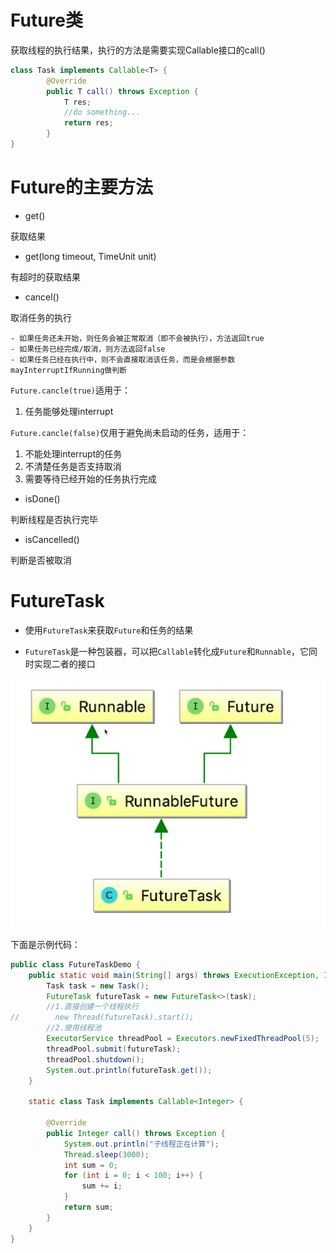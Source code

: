 # Future类

获取线程的执行结果，执行的方法是需要实现Callable接口的call()

```java
class Task implements Callable<T> {
        @Override
        public T call() throws Exception {
            T res;
            //do something...
            return res;
        }
}
```

# Future的主要方法

- get()

获取结果

- get(long timeout, TimeUnit unit)

有超时的获取结果

- cancel()

取消任务的执行

    - 如果任务还未开始，则任务会被正常取消（即不会被执行），方法返回true
    - 如果任务已经完成/取消，则方法返回false
    - 如果任务已经在执行中，则不会直接取消该任务，而是会根据参数mayInterruptIfRunning做判断

`Future.cancle(true)`适用于：
1. 任务能够处理interrupt

`Future.cancle(false)`仅用于避免尚未启动的任务，适用于：
1. 不能处理interrupt的任务
2. 不清楚任务是否支持取消
3. 需要等待已经开始的任务执行完成

- isDone()

判断线程是否执行完毕

- isCancelled()

判断是否被取消

# FutureTask

- 使用`FutureTask`来获取`Future`和任务的结果

- `FutureTask`是一种包装器，可以把`Callable`转化成`Future`和`Runnable`，它同时实现二者的接口

![FutureTask类图](img/FutureTask类图.png)

下面是示例代码：

```java
public class FutureTaskDemo {
    public static void main(String[] args) throws ExecutionException, InterruptedException {
        Task task = new Task();
        FutureTask futureTask = new FutureTask<>(task);
        //1.直接创建一个线程执行
//        new Thread(futureTask).start();
        //2.使用线程池
        ExecutorService threadPool = Executors.newFixedThreadPool(5);
        threadPool.submit(futureTask);
        threadPool.shutdown();
        System.out.println(futureTask.get());
    }

    static class Task implements Callable<Integer> {

        @Override
        public Integer call() throws Exception {
            System.out.println("子线程正在计算");
            Thread.sleep(3000);
            int sum = 0;
            for (int i = 0; i < 100; i++) {
                sum += i;
            }
            return sum;
        }
    }
}
```